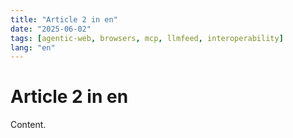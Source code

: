 ```yaml
---
title: "Article 2 in en"
date: "2025-06-02"
tags: [agentic-web, browsers, mcp, llmfeed, interoperability]
lang: "en"
---
```


# Article 2 in en

Content.

